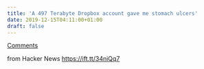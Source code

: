 ```yaml
---
title: 'A 497 Terabyte Dropbox account gave me stomach ulcers'
date: 2019-12-15T04:11:00+01:00
draft: false
---
```


[Comments](https://news.ycombinator.com/item?id=21793848)  
  
from Hacker News https://ift.tt/34niQq7